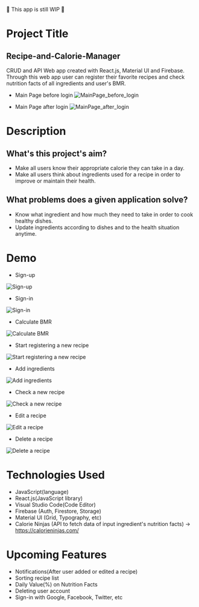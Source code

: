 🚧 This app is still WIP 🚧

# Project Title
## Recipe-and-Calorie-Manager
CRUD and API Web app created with React.js, Material UI and Firebase.
Through this web app user can register their favorite recipes and check nutrition facts of all ingredients and user's BMR.

- Main Page before login
![MainPage_before_login](https://user-images.githubusercontent.com/37167797/126250654-9f98bb7a-99f0-49b3-9524-f43e68fa4058.png)

- Main Page after login
![MainPage_after_login](https://user-images.githubusercontent.com/37167797/126250673-87c2c3dd-6a50-44c8-a57b-c69322764b4c.png)

# Description
## What's this project's aim? 
- Make all users know their appropriate calorie they can take in a day.
- Make all users think about ingredients used for a recipe in order to improve or maintain their health.

## What problems does a given application solve? 
- Know what ingredient and how much they need to take in order to cook healthy dishes.
- Update ingredients according to dishes and to the health situation anytime.

# Demo
- Sign-up

![Sign-up](https://media.giphy.com/media/w8mJdZwxk1LtVM8amr/giphy.gif)


- Sign-in
 
![Sign-in](https://media.giphy.com/media/rv3trIXpK8SES3Iixi/giphy.gif)


- Calculate BMR

![Calculate BMR](https://media.giphy.com/media/MV7XvXf0GqQGmAysBs/giphy.gif)


- Start registering a new recipe

![Start registering a new recipe](https://media.giphy.com/media/YqMQi19CUhlx19NzWA/giphy.gif)


- Add ingredients

![Add ingredients](https://media.giphy.com/media/3blIdQZop58AErVZ10/giphy.gif)


- Check a new recipe

![Check a new recipe](https://media.giphy.com/media/BkjM39xobvtWWz5d7S/giphy.gif)


- Edit a recipe

![Edit a recipe](https://media.giphy.com/media/6YaqW1VWXg8rOmP4qJ/giphy.gif)


- Delete a recipe

![Delete a recipe](https://media.giphy.com/media/4JBBnlg3AQRhS3yF7x/giphy.gif) 


# Technologies Used
- JavaScript(language)
- React.js(JavaScript library)
- Visual Studio Code(Code Editor)
- Firebase (Auth, Firestore, Storage)
- Material UI (Grid, Typography, etc)
- Calorie Ninjas (API to fetch data of input ingredient's nutrition facts) -> https://calorieninjas.com/

# Upcoming Features
- Notifications(After user added or edited a recipe)
- Sorting recipe list
- Daily Value(%) on Nutrition Facts
- Deleting user account
- Sign-in with Google, Facebook, Twitter, etc
